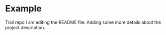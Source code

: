 # Example
Trail repo
I am editing the README file. Adding some more details about the project description.
